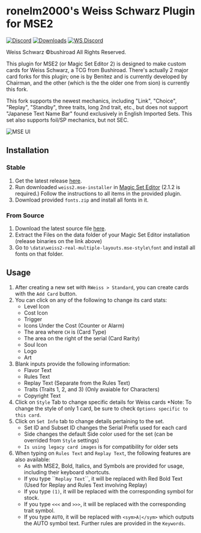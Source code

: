 ronelm2000's Weiss Schwarz Plugin for MSE2
===========
[![Discord](https://img.shields.io/discord/831048458608705627?label=Discord)](https://discord.gg/9T55jJGHJD)
[![Downloads](https://img.shields.io/github/downloads/ronelm2000/weiss-mse-plugin/total.svg)](https://tooomm.github.io/github-release-stats/?username=ronelm2000&repository=weiss-mse-plugin)
[![WS Discord](https://img.shields.io/badge/WS%20Discord-%3F%3F%3F-lime)](https://discord.gg/B5RbYXH)

Weiss Schwarz ©bushiroad All Rights Reserved.

This plugin for MSE2 (or Magic Set Editor 2) is designed to make custom cards for Weiss Schwarz, a TCG from Bushiroad. There's actually 2 major card forks for this plugin; one is by Benitez and is currently developed by Chairman, and the other (which is the the older one from sion) is currently this fork.

This fork supports the newest mechanics, including "Link", "Choice", "Replay", "Standby", three traits, long 2nd trait, etc., but does not support "Japanese Text Name Bar" found exclusively in English Imported Sets. This set also supports foil/SP mechanics, but not SEC.

![MSE UI](https://user-images.githubusercontent.com/12634987/220225328-485ba3ae-0c9a-410a-9770-bf1b8f4ca2dc.png)


## Installation
### Stable
1. Get the latest release [here](https://github.com/ronelm2000/weiss-mse-plugin/releases).
2. Run downloaded `weiss2.mse-installer` in [Magic Set Editor](https://github.com/twanvl/MagicSetEditor2/releases/) (2.1.2 is required.) Follow the instructions to all items in the provided plugin.
3. Download provided `fonts.zip` and install all fonts in it.
### From Source
1. Download the latest source file [here](https://github.com/ronelm2000/weiss-mse-plugin/archive/refs/heads/master.zip).
2. Extract the Files on the data folder of your Magic Set Editor installation (release binaries on the link above)
3. Go to `\data\weiss2-real-multiple-layouts.mse-style\font` and install all fonts on that folder.

## Usage
1. After creating a new set with `RWeiss > Standard`, you can create cards with the `Add Card` button.
2. You can click on any of the following to change its card stats:
   - Level Icon
   - Cost Icon
   - Trigger
   - Icons Under the Cost (Counter or Alarm)
   - The area where `CH` is (Card Type)
   - The area on the right of the serial (Card Rarity)
   - Soul Icon
   - Logo
   - Art
3. Blank inputs provide the following information:
   - Flavor Text
   - Rules Text
   - Replay Text (Separate from the Rules Text)
   - Traits (Traits 1, 2, and 3) (Only avaiable for Characters)
   - Copyright Text
4. Click on `Style` Tab to change specific details for Weiss cards
   *Note: To change the style of only 1 card, be sure to check `Options specific to this card`.
5. Click on `Set Info` tab to change details pertaining to the set.
   - Set ID and Subset ID changes the Serial Prefix used for each card
   - Side changes the default Side color used for the set (can be overrided from `Style` settings)
   - `Is using legacy card images` is for compatibility for older sets
6. When typing on `Rules Text` and `Replay Text`, the following features are also available:
   - As with MSE2, Bold, Italics, and Symbols are provided for usage, including their keyboard shortcuts.
   - If you type \`\``Replay Text`\`\`, it will be replaced with Red Bold Text (Used for Replay and Rules Text involving Replay)
   - If you type `(1)`, it will be replaced with the corresponding symbol for stock.
   - If you type `<<<` and `>>>`, it will be replaced with the corresponding trait symbol.
   - If you type `AUTO`, it will be replaced with `<sym>A|</sym>` which outputs the AUTO symbol text. Further rules are provided in the `Keywords`.



